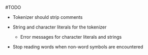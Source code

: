 #TODO

- Tokenizer should strip comments

- String and character literals for the tokenizer

	- Error messages for character literals and strings

- Stop reading words when non-word symbols are encountered
